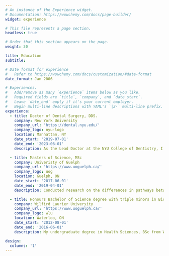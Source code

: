 ```yaml
---
# An instance of the Experience widget.
# Documentation: https://wowchemy.com/docs/page-builder/
widget: experience

# This file represents a page section.
headless: true

# Order that this section appears on the page.
weight: 30

title: Education
subtitle:

# Date format for experience
#   Refer to https://wowchemy.com/docs/customization/#date-format
date_format: Jan 2006

# Experiences.
#   Add/remove as many `experience` items below as you like.
#   Required fields are `title`, `company`, and `date_start`.
#   Leave `date_end` empty if it's your current employer.
#   Begin multi-line descriptions with YAML's `|2-` multi-line prefix.
experience:
  - title: Doctor of Dental Surgery, DDS.
    company: New York University
    company_url: 'https://dental.nyu.edu/'
    company_logo: nyu-logo
    location: Manhattan, NY
    date_start: '2019-07-01'
    date_end: '2023-06-01'
    description: As the Lead Doctor at the NYU College of Dentistry, I maintain accountability for educating patients about upcoming treatments or surgeries and mentoring and empowering other students. I establish a plan for better dental hygiene, execute regular cleanings and other preventative procedures, and perform complex dental procedures, such as extractions, implants, root canals, crowns, and partial and complete dentures.

  - title: Masters of Science, MSc
    company: Univeristy of Guelph
    company_url: 'https://www.uoguelph.ca/'
    company_logo: uog
    location: Guelph, ON
    date_start: '2017-06-01'
    date_end: '2019-04-01'
    description: Conducted research on the differences in pathways between males and females following myocardial infarction, and the implications of various drug treatments. This research has broad implications for alternative ways to treat cardiovascular disease in the future.

  - title: Honours Bachelor of Science degree with triple minors in Biology, Chemistry, and Psychology, HBSc.
    company: Wilfird Laurier University
    company_url: 'https://www.uoguelph.ca/'
    company_logo: wlu
    location: Waterloo, ON
    date_start: '2012-08-01'
    date_end: '2016-06-01'
    description: My undergraduate degree in Health Sciences, BSc from Wilfrid Laurier University provided me with a strong foundational training in health-related fields, including biology, chemistry, and psychology. This degree helped shape my understanding of health-related issues and equipped me with the knowledge and skills necessary to pursue a career in Dentistry

design:
  columns: '1'
---
```

